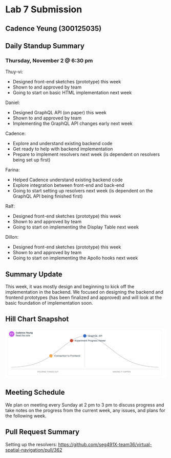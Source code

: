 # Lab 7 Submission

## Cadence Yeung (300125035)

## Daily Standup Summary

### Thursday, November 2 @ 6:30 pm

Thuy-vi:
- Designed front-end sketches (prototype) this week
- Shown to and approved by team
- Going to start on basic HTML implementation next week

Daniel:
- Designed GraphQL API (on paper) this week
- Shown to and approved by team 
- Implementing the GraphQL API changes early next week 

Cadence:
- Explore and understand existing backend code
- Get ready to help with backend implementation
- Prepare to implement resolvers next week (is dependent on resolvers being set up first)

Farina:
- Helped Cadence understand existing backend code 
- Explore integration between front-end and back-end 
- Going to start setting up resolvers next week (is dependent on the GraphQL API being finished first)

Ralf:
- Designed front-end sketches (prototype) this week
- Shown to and approved by team
- Going to start on implementing the Display Table next week

Dillon:
- Designed front-end sketches (prototype) this week
- Shown to and approved by team
- Going to start on implementing the Apollo hooks next week

## Summary Update

This week, it was mostly design and beginning to kick off the implementation in the backend. We focused on designing the backend and frontend prototypes (has been finalized and approved) and will look at the basic foundation of implementation soon. 

## Hill Chart Snapshot

![Hill Chart Snapshot](/assets/hillchart-wk1.png)

## Meeting Schedule

We plan on meeting every Sunday at 2 pm to 3 pm to discuss progress and take notes on the progress from the current week, any issues, and plans for the following week.

## Pull Request Summary

Setting up the resolvers: https://github.com/seg491X-team36/virtual-spatial-navigation/pull/362